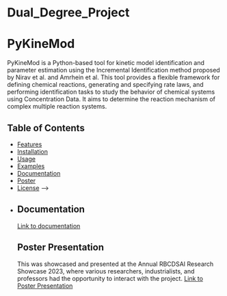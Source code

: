 # Dual_Degree_Project

# PyKineMod

PyKineMod is a Python-based tool for kinetic model identification and parameter estimation using the Incremental Identification method proposed by Nirav et al. and Amrhein et al. This tool provides a flexible framework for defining chemical reactions, generating and specifying rate laws, and performing identification tasks to study the behavior of chemical systems using Concentration Data. It aims to determine the reaction mechanism of complex multiple reaction systems.

## Table of Contents

- [Features](#features)
- [Installation](#installation)
- [Usage](#usage)
- [Examples](#examples)
- [Documentation](#documentation)
- [Poster](#poster)
- [License](#license) -->
- <!-- - [Contributing](#contributing)

## Features

- Kinetic model identification: PyKineMod allows users to identify the kinetic model for chemical reactions by fitting experimental Concentration data to a set of potential reaction mechanisms.
- Parameter estimation: The tool enables estimation of the kinetic parameters of the identified model by minimizing the differences between the model predictions and experimental observations.
- Flexible reaction definition: Users can define the chemical reactions of interest using a user-friendly syntax, specifying the stoichiometry, reactants, products, and reaction rate expressions.
- Rate law generation: PyKineMod generates rate laws for the specified reactions by analyzing the stoichiometric matrix that can assist user in generating Candidate Ratelaws.
- Incremental Identification method: The tool employs the Incremental Identification method, which iteratively identifies and refines the kinetic model based on experimental data collected at different experimental conditions. This method is computationally effective.
- Fine Tunings with Simultaneous Method: This tool offers the flexibility to finetune the model with guesses obtained by Incremental Method. Simultaneous methods are computationally expensive. Having access to better guesses and lesser search space leads to effective estimates than the brute-force simultaneous approach.
- Simulation and prediction: PyKineMod allows users to simulate the behavior of chemical systems using the identified kinetic model and predict the response under different experimental conditions.

## Installation

To use this simulation tool, follow these steps:

1. Clone the repository:

   ```bash
   git clone https://github.com/Wickkey/Dual_Degree_Project.git
   ```

2. Install the required dependencies:

   ```bash
   pip install -r requirements.txt
   ```

3. You're ready to start using PyKineMod!

## Usage

To use PyKineMod, you need to define the chemical reactions of interest, specify the experimental data, and perform the model identification and parameter estimation steps. The tool provides a user-friendly API for these tasks.

Here's an example of how to use the simulation tool:

```python
import numpy as np
import Incremental, CandidateRateLaws

# Candidate rate laws for the first reaction
def cand_ratelaw11(y, K):
    Ca, Cb, _, _, _, _ = y
    return K[0] * np.ones(Ca.shape)

def cand_ratelaw12(y, K):
    Ca, Cb, _, _, _, _ = y
    return K[0] * Cb

# ... Add other candidate rate laws for the first reaction

def cand_ratelaw19(y, K):
    Ca, Cb, _, _, _, _ = y
    return K[0] * Ca * Ca * Cb * Ck

# Candidate rate laws for the second reaction
# ... Define candidate rate laws for the second reaction

# Candidate rate laws for the third reaction
# ... Define candidate rate laws for the third reaction

# Define other variables and data

candidates_list = [
    [cand_ratelaw11, cand_ratelaw12, ..., cand_ratelaw19],
    # Add candidate rate laws for the second reaction
    # Add candidate rate laws for the third reaction
]

# Candidate Ratelaws could also be generated through Ratelaw generator
# Define candidate rate laws
cand_ratelaws1 = CandidateRateLaws(N[0], type="Irreversible")
cand_ratelaws2 = CandidateRateLaws(N[1], type="Irreversible")
cand_ratelaws3 = CandidateRateLaws(N[2], type="Reversible")

candidates_list = [cand_ratelaws1, cand_ratelaws2, cand_ratelaws3]

# Create the Incremental object
inc = Incremental(N, Mw, V, Winhat, uin, uout, n0)

# Add concentration data
inc.add_concentration_data(c_normal, time)

# Estimate parameters
res = inc.estimate_parameters(candidates_list, method='rate_based', conf_int=False, metric='aicc', plot=True, bootstraps=100)
```

Please note that you'll need to complete the code by defining the candidate rate laws for the second and third reactions and providing the necessary variables and data for the model.


For more details on the available methods and data formats, please refer to the code documentation.

## Examples

The repository includes a set of examples that demonstrate the usage of the simulation tool in different scenarios. These examples cover different reactions , rate laws, and simulation settings. You can find the examples in the `Demonstration.ipynb` file of the repository. inside the PyKineMod folder

<!-- 
## Contributing

Contributions to this project are welcome! If you have any ideas, suggestions, or bug reports, please open an issue or submit a pull request. Your contributions will help improve the functionality and usability of the identification tool.

When contributing, please follow the existing coding style and ensure that your changes are well-documented. Also, make sure to run the tests and verify that everything is functioning correctly.

## License

This project is licensed under the [MIT License](LICENSE). You are free to use, modify, and distribute the code for both commercial and non-commercial purposes.

---

Thank you for using the Chemical Reactor Simulation tool! If you have any questions or need further assistance, please don't hesitate to reach out. -->

## Documentation

[Link to documentation](https://docs.google.com/document/d/1vthe8qXFL6YI4ObJa73sy7PPq03XgkrF21hnXM2UMtA/edit?usp=sharing)

## Poster Presentation

This was showcased and presented at the Annual RBCDSAI Research Showcase 2023, where various researchers, industrialists, and professors had the opportunity to interact with the project.
[Link to Poster Presentation](https://drive.google.com/file/d/1ehqxI2ItKZEPtf4Ju9lIJ78vbHhRPRfy/view)
